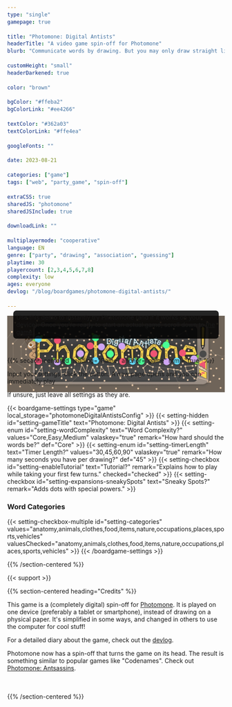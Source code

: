 ```yaml
---
type: "single"
gamepage: true

title: "Photomone: Digital Antists"
headerTitle: "A video game spin-off for Photomone"
blurb: "Communicate words by drawing. But you may only draw straight lines between the dots on your screen, and not all dots are created equal."

customHeight: "small"
headerDarkened: true

color: "brown"

bgColor: "#ffeba2"
bgColorLink: "#ee4266"

textColor: "#362a03"
textColorLink: "#ffe4ea"

googleFonts: ""

date: 2023-08-21

categories: ["game"]
tags: ["web", "party_game", "spin-off"]

extraCSS: true
sharedJS: "photomone"
sharedJSInclude: true

downloadLink: ""

multiplayermode: "cooperative"
language: EN
genre: ["party", "drawing", "association", "guessing"]
playtime: 30
playercount: [2,3,4,5,6,7,8]
complexity: low
ages: everyone
devlog: "/blog/boardgames/photomone-digital-antists/"

---
```


<script>window.configStringToUse = window.localStorage.photomoneDigitalAntistsConfig;</script>
<!-- <div style="margin-top: min(3vw, 2em);"> -->

<div style="margin-bottom: -23vw; position: relative; z-index: -1; opacity: 0.9;">
  <img src="assets/photomone_digital_antists_header.webp">
</div>

<div style="max-width: 720px; margin: auto; padding: 1em;">
<!-- <h2 style="text-align: center; filter: drop-shadow(0 0 4px black);">Try it!</h2> -->

<p style="background-color: rgba(0,0,0,0.86); border-radius: 0.5em; padding: 0.5em;;">Use this demo to instantly try Photomone (and if it works on your device). Once you're ready to start an actual game, scroll down to <a href="#game">the game</a>.</p>

<div class="photomone-canvas" data-addui="true" data-pointradiusfactor="0.02" data-pointboundsmin="50" data-pointboundsmax="100" data-linewidthfactor="0.015" data-noexpansions="true" data-transparentbackground="false" style="filter: drop-shadow(0 0 12px #222);"></div>

</div>

{{% section-centered heading="Game" anchor="game" html="true" %}}

<p>Input your settings, click the button. A new page opens and you can immediately play</p>

<p>If unsure, just leave all settings as they are.</p>

{{< boardgame-settings type="game" local_storage="photomoneDigitalAntistsConfig" >}}
	{{< setting-hidden id="setting-gameTitle" text="Photomone: Digital Antists" >}}
  {{< setting-enum id="setting-wordComplexity" text="Word Complexity?" values="Core,Easy,Medium" valaskey="true" remark="How hard should the words be?" def="Core" >}}
  {{< setting-enum id="setting-timerLength" text="Timer Length?" values="30,45,60,90" valaskey="true" remark="How many seconds you have per drawing?" def="45" >}}
  {{< setting-checkbox id="setting-enableTutorial" text="Tutorial?" remark="Explains how to play while taking your first few turns." checked="checked" >}}
  {{< setting-checkbox id="setting-expansions-sneakySpots" text="Sneaky Spots?" remark="Adds dots with special powers." >}}
  <h3>Word Categories</h3>
  {{< setting-checkbox-multiple id="setting-categories" values="anatomy,animals,clothes,food,items,nature,occupations,places,sports,vehicles" valuesChecked="anatomy,animals,clothes,food,items,nature,occupations,places,sports,vehicles" >}}
{{< /boardgame-settings >}}

{{% /section-centered %}}

{{< support >}}

{{% section-centered heading="Credits" %}}

This game is a (completely digital) spin-off for [Photomone](https://pandaqi.com/photomone). It is played on one device (preferably a tablet or smartphone), instead of drawing on a physical paper. It's simplified in some ways, and changed in others to use the computer for cool stuff!

For a detailed diary about the game, check out the [devlog](/blog/boardgames/photomone-digital-antists).

<div class="photomone-update-block" style="margin-bottom: 3.5em;">
Photomone now has a spin-off that turns the game on its head. The result is something similar to popular games like "Codenames". Check out <a href="https://pandaqi.com/photomone-antsassins/">Photomone: Antsassins</a>.
</div>

{{% /section-centered %}}

<script>
window.onload = (ev) => {
  const p = new PHOTOMONE.Game({ gameTitle: "photomoneDigital", loadGame: false })
}
</script>